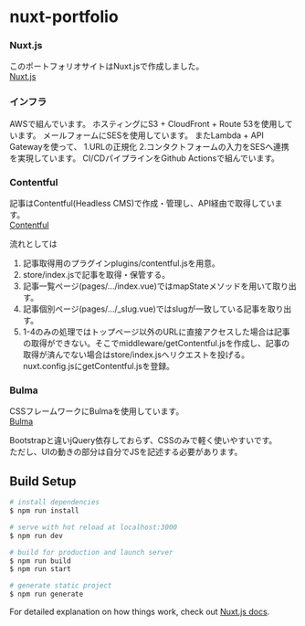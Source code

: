 # nuxt-portfolio

### Nuxt.js
このポートフォリオサイトはNuxt.jsで作成しました。  
[Nuxt.js](https://ja.nuxtjs.org/)

### インフラ
AWSで組んでいます。
ホスティングにS3 + CloudFront + Route 53を使用しています。
メールフォームにSESを使用しています。
またLambda + API Gatewayを使って、
1.URLの正規化
2.コンタクトフォームの入力をSESへ連携
を実現しています。
CI/CDパイプラインをGithub Actionsで組んでいます。

### Contentful
記事はContentful(Headless CMS)で作成・管理し、API経由で取得しています。  
[Contentful](https://www.contentful.com/)  

流れとしては
1. 記事取得用のプラグインplugins/contentful.jsを用意。
2. store/index.jsで記事を取得・保管する。
3. 記事一覧ページ(pages/.../index.vue)ではmapStateメソッドを用いて取り出す。
4. 記事個別ページ(pages/.../_slug.vue)ではslugが一致している記事を取り出す。
5. 1-4のみの処理ではトップページ以外のURLに直接アクセスした場合は記事の取得ができない。そこでmiddleware/getContentful.jsを作成し、記事の取得が済んでない場合はstore/index.jsへリクエストを投げる。nuxt.config.jsにgetContentful.jsを登録。

### Bulma
CSSフレームワークにBulmaを使用しています。  
[Bulma](https://bulma.io/)

Bootstrapと違いjQuery依存しておらず、CSSのみで軽く使いやすいです。  
ただし、UIの動きの部分は自分でJSを記述する必要があります。  

## Build Setup

``` bash
# install dependencies
$ npm run install

# serve with hot reload at localhost:3000
$ npm run dev

# build for production and launch server
$ npm run build
$ npm run start

# generate static project
$ npm run generate
```

For detailed explanation on how things work, check out [Nuxt.js docs](https://nuxtjs.org).
